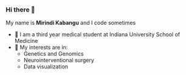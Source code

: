 ### Hi there 👋
My name is **Mirindi Kabangu** and I code sometimes

- 🥼 I am a third year medical student at Indiana University School of Medicine
- 🌱 My interests are in:
  - Genetics and Genomics
  - Neurointerventional surgery
  - Data visualization
  
<!-- - ⚡ More about me: 📝[`Website`](https://mkabangu.github.io/) -->
